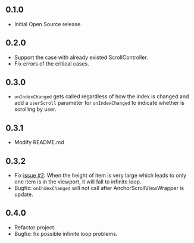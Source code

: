 ## 0.1.0

* Initial Open Source release.

## 0.2.0

* Support the case with already existed ScrollController.
* Fix errors of the critical cases.

## 0.3.0

* `onIndexChanged` gets called regardless of how the index is changed and add a `userScroll` parameter for `onIndexChanged` to indicate whether is scrolling by user.

## 0.3.1

* Modify README.md

## 0.3.2

* Fix [issue #2](https://github.com/lucian1024/anchor_scroll_controller/issues/2):  When the height of item is very large which leads to only one item is in the viewport, it will fall to infinite loop.
* Bugfix: `onIndexChanged` will not call after AnchorScrollViewWrapper is update.

## 0.4.0

* Refactor project.
* Bugfix: fix possible infinite loop problems.
